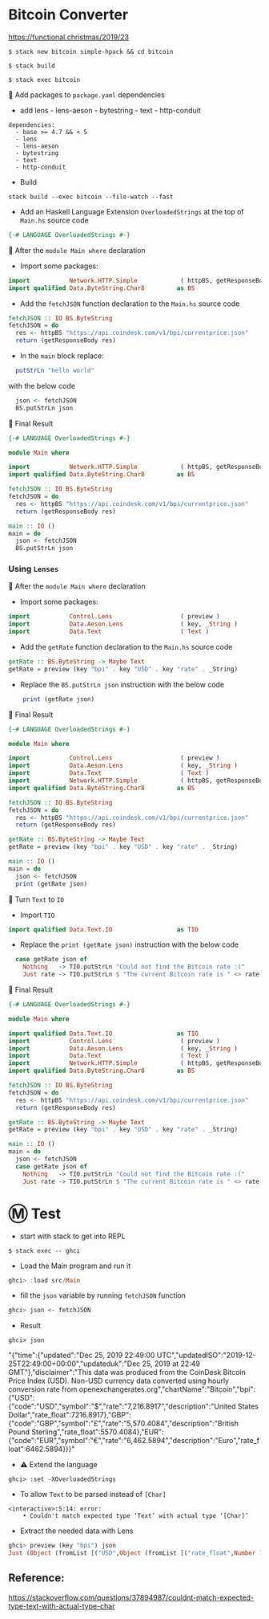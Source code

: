# Bitcoin Converter

https://functional.christmas/2019/23


```
$ stack new bitcoin simple-hpack && cd bitcoin
```

```
$ stack build
```

```
$ stack exec bitcoin
``` 

:pushpin: Add packages to `package.yaml` dependencies

 * add lens - lens-aeson - bytestring - text - http-conduit

```
dependencies:
  - base >= 4.7 && < 5
  - lens
  - lens-aeson
  - bytestring
  - text
  - http-conduit
```

* Build 

```
stack build --exec bitcoin --file-watch --fast
```

* Add an Haskell Language Extension `OverloadedStrings` at the top of `Main.hs` source code 

```Haskell
{-# LANGUAGE OverloadedStrings #-}
```

:pushpin: After the `module Main where` declaration

* Import some packages:

```Haskell
import           Network.HTTP.Simple            ( httpBS, getResponseBody )               
import qualified Data.ByteString.Char8         as BS
```

* Add the `fetchJSON` function declaration to the `Main.hs` source code 

```Haskell
fetchJSON :: IO BS.ByteString
fetchJSON = do
  res <- httpBS "https://api.coindesk.com/v1/bpi/currentprice.json"
  return (getResponseBody res)
```

* In the `main` block replace:

```Haskell
  putStrLn "hello world"
```

  with the below code

```Haskell
  json <- fetchJSON
  BS.putStrLn json
```

:bookmark: Final Result

```Haskell
{-# LANGUAGE OverloadedStrings #-}

module Main where

import           Network.HTTP.Simple            ( httpBS, getResponseBody )
import qualified Data.ByteString.Char8         as BS

fetchJSON :: IO BS.ByteString
fetchJSON = do
  res <- httpBS "https://api.coindesk.com/v1/bpi/currentprice.json"
  return (getResponseBody res)

main :: IO ()
main = do
  json <- fetchJSON
  BS.putStrLn json
```

### Using `Lenses`

:pushpin: After the `module Main where` declaration

* Import some packages:

```Haskell
import           Control.Lens                   ( preview )
import           Data.Aeson.Lens                ( key, _String )
import           Data.Text                      ( Text )
```

* Add the `getRate` function declaration to the `Main.hs` source code 

```Haskell
getRate :: BS.ByteString -> Maybe Text
getRate = preview (key "bpi" . key "USD" . key "rate" . _String)
```

* Replace the `BS.putStrLn json` instruction with the below code

```Haskell
    print (getRate json)
```

:bookmark: Final Result

```Haskell
{-# LANGUAGE OverloadedStrings #-}

module Main where

import           Control.Lens                   ( preview )
import           Data.Aeson.Lens                ( key, _String )
import           Data.Text                      ( Text )
import           Network.HTTP.Simple            ( httpBS, getResponseBody )
import qualified Data.ByteString.Char8         as BS

fetchJSON :: IO BS.ByteString
fetchJSON = do
  res <- httpBS "https://api.coindesk.com/v1/bpi/currentprice.json"
  return (getResponseBody res)

getRate :: BS.ByteString -> Maybe Text
getRate = preview (key "bpi" . key "USD" . key "rate" . _String)

main :: IO ()
main = do
  json <- fetchJSON
  print (getRate json)
```

:pushpin: Turn `Text` to `IO`

* Import `TIO`

```Haskell
import qualified Data.Text.IO                  as TIO
```

* Replace the `print (getRate json)` instruction with the below code


```Haskell
  case getRate json of
    Nothing   -> TIO.putStrLn "Could not find the Bitcoin rate :("
    Just rate -> TIO.putStrLn $ "The current Bitcoin rate is " <> rate <> " $"
```

:bookmark: Final Result

```Haskell
{-# LANGUAGE OverloadedStrings #-}

module Main where

import qualified Data.Text.IO                  as TIO
import           Control.Lens                   ( preview )
import           Data.Aeson.Lens                ( key, _String )
import           Data.Text                      ( Text )
import           Network.HTTP.Simple            ( httpBS, getResponseBody )
import qualified Data.ByteString.Char8         as BS

fetchJSON :: IO BS.ByteString
fetchJSON = do
  res <- httpBS "https://api.coindesk.com/v1/bpi/currentprice.json"
  return (getResponseBody res)

getRate :: BS.ByteString -> Maybe Text
getRate = preview (key "bpi" . key "USD" . key "rate" . _String)

main :: IO ()
main = do
  json <- fetchJSON
  case getRate json of
    Nothing   -> TIO.putStrLn "Could not find the Bitcoin rate :("
    Just rate -> TIO.putStrLn $ "The current Bitcoin rate is " <> rate <> " $"
```

# :m: Test

* start with stack to get into REPL

```
$ stack exec -- ghci
```

* Load the Main program and run it

```Haskell
ghci> :load src/Main
```

* fill the `json` variable by running `fetchJSON` function 

```Haskell
ghci> json <- fetchJSON
```

* Result

```
ghci> json
```
"{\"time\":{\"updated\":\"Dec 25, 2019 22:49:00 UTC\",\"updatedISO\":\"2019-12-25T22:49:00+00:00\",\"updateduk\":\"Dec 25, 2019 at 22:49 GMT\"},\"disclaimer\":\"This data was produced from the CoinDesk Bitcoin Price Index (USD). Non-USD currency data converted using hourly conversion rate from openexchangerates.org\",\"chartName\":\"Bitcoin\",\"bpi\":{\"USD\":{\"code\":\"USD\",\"symbol\":\"&#36;\",\"rate\":\"7,216.8917\",\"description\":\"United States Dollar\",\"rate_float\":7216.8917},\"GBP\":{\"code\":\"GBP\",\"symbol\":\"&pound;\",\"rate\":\"5,570.4084\",\"description\":\"British Pound Sterling\",\"rate_float\":5570.4084},\"EUR\":{\"code\":\"EUR\",\"symbol\":\"&euro;\",\"rate\":\"6,462.5894\",\"description\":\"Euro\",\"rate_float\":6462.5894}}}"


* :warning: Extend the language

```
ghci> :set -XOverloadedStrings
```

* To allow `Text` to be parsed instead of `[Char]`


```
<interactive>:5:14: error:
    • Couldn't match expected type ‘Text’ with actual type ‘[Char]’
```

* Extract the needed data with Lens

```Haskell
ghci> preview (key "bpi") json
Just (Object (fromList [("USD",Object (fromList [("rate_float",Number 7197.9167),("symbol",String "&#36;"),("rate",String "7,197.9167"),("code",String "USD"),("description",String "United States Dollar")])),("EUR",Object (fromList [("rate_float",Number 6445.5976),("symbol",String "&euro;"),("rate",String "6,445.5976"),("code",String "EUR"),("description",String "Euro")])),("GBP",Object (fromList [("rate_float",Number 5555.7624),("symbol",String "&pound;"),("rate",String "5,555.7624"),("code",String "GBP"),("description",String "British Pound Sterling")]))]))
```


## Reference:

https://stackoverflow.com/questions/37894987/couldnt-match-expected-type-text-with-actual-type-char
